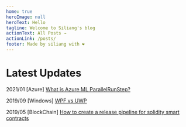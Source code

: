 ```yaml
---
home: true
heroImage: null
heroText: Hello
tagline: Welcome to Siliang's blog
actionText: All Posts →
actionLink: /posts/
footer: Made by siliang with ❤️
---
```


# Latest Updates
2021/01 [Azure] [What is Azure ML ParallelRunStep?](posts/azure/3.1-WhatIsAzureMLParallelRunStep.md) 

2019/09 [Windows]  [WPF vs UWP](posts/others/1-WPFvsUWP.md)   

2019/05 [BlockChain] [How to create a release pipeline for solidity smart contracts](posts/others/2-ReleasePipelineOfSoliditySmartContract.md)   



